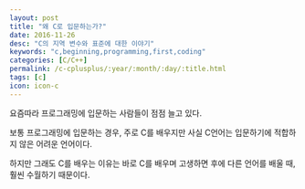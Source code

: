 ```yaml
---
layout: post
title: "왜 C로 입문하는가?"
date: 2016-11-26
desc: "C의 지역 변수와 표준에 대한 이야기"
keywords: "c,beginning,programming,first,coding"
categories: [C/C++]
permalink: /c-cplusplus/:year/:month/:day/:title.html
tags: [c]
icon: icon-c
---
```


요즘따라 프로그래밍에 입문하는 사람들이 점점 늘고 있다.

보통 프로그래밍에 입문하는 경우, 주로 C를 배우지만 사실 C언어는 입문하기에 적합하지 않은 어려운 언어이다.

하지만 그래도 C를 배우는 이유는 바로 C를 배우며 고생하면 후에 다른 언어를 배울 때, 훨씬 수월하기 때문이다.

